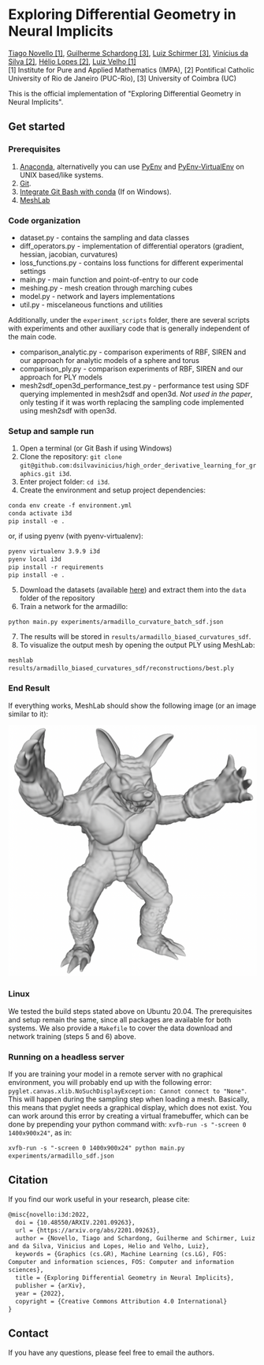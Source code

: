 # Exploring Differential Geometry in Neural Implicits
[Tiago Novello [1]](https://sites.google.com/site/tiagonovellodebrito),
[Guilherme Schardong [3]](https://schardong.github.io/),
[Luiz Schirmer [3]](https://www.lschirmer.com),
[Vinícius da Silva [2]](https://dsilvavinicius.github.io/),
[Hélio Lopes [2]](http://www-di.inf.puc-rio.br/~lopes/),
[Luiz Velho [1]](https://lvelho.impa.br/)
<br>
[1] Institute for Pure and Applied Mathematics (IMPA),
[2] Pontifical Catholic University of Rio de Janeiro (PUC-Rio),
[3] University of Coimbra (UC)

This is the official implementation of "Exploring Differential Geometry in Neural Implicits".

## Get started

### Prerequisites
1. [Anaconda](https://www.anaconda.com/products/individual#Downloads), alternativelly you can use [PyEnv](https://github.com/pyenv/pyenv) and [PyEnv-VirtualEnv](https://github.com/pyenv/pyenv-virtualenv) on UNIX based/like systems.
2. [Git](https://git-scm.com/download).
3. [Integrate Git Bash with conda](https://discuss.codecademy.com/t/setting-up-conda-in-git-bash/534473) (If on Windows).
4. [MeshLab](https://www.meshlab.net/)

### Code organization
* dataset.py - contains the sampling and data classes
* diff_operators.py - implementation of differential operators (gradient, hessian, jacobian, curvatures)
* loss_functions.py - contains loss functions for different experimental settings
* main.py - main function and point-of-entry to our code
* meshing.py - mesh creation through marching cubes
* model.py - network and layers implementations
* util.py - miscelaneous functions and utilities

Additionally, under the `experiment_scripts` folder, there are several scripts with experiments and other auxiliary code that is generally independent of the main code.

* comparison\_analytic.py - comparison experiments of RBF, SIREN and our approach for analytic models of a sphere and torus
* comparison\_ply.py - comparison experiments of RBF, SIREN and our approach for PLY models
* mesh2sdf\_open3d\_performance_test.py - performance test using SDF querying implemented in mesh2sdf and open3d. _Not used in the paper_, only testing if it was worth replacing the sampling code implemented using mesh2sdf with open3d.

### Setup and sample run

1. Open a terminal (or Git Bash if using Windows)
2. Clone the repository: `git clone git@github.com:dsilvavinicius/high_order_derivative_learning_for_graphics.git i3d`.
3. Enter project folder: `cd i3d`.
4. Create the environment and setup project dependencies:
```
conda env create -f environment.yml
conda activate i3d
pip install -e .
```
or, if using pyenv (with pyenv-virtualenv):
```
pyenv virtualenv 3.9.9 i3d
pyenv local i3d
pip install -r requirements
pip install -e .
```
5. Download the datasets (available [here](https://drive.google.com/file/d/1MxG9nwiuCS6z9vo59NF93brw5DFYflMl/view?usp=sharing)) and extract them into the `data` folder of the repository
6. Train a network for the armadillo:
```
python main.py experiments/armadillo_curvature_batch_sdf.json
```
7. The results will be stored in `results/armadillo_biased_curvatures_sdf`.
8. To visualize the output mesh by opening the output PLY using MeshLab:
```
meshlab results/armadillo_biased_curvatures_sdf/reconstructions/best.ply
```

### End Result

If everything works, MeshLab should show the following image (or an image similar to it):

![Armadillo](figs/armadillo.png "Armadillo")

### Linux

We tested the build steps stated above on Ubuntu 20.04. The prerequisites and setup remain the same, since all packages are available for both systems. We also provide a ```Makefile``` to cover the data download and network training (steps 5 and 6) above.

### Running on a headless server

If you are training your model in a remote server with no graphical environment, you will probably end up with the following error: `pyglet.canvas.xlib.NoSuchDisplayException: Cannot connect to "None"`. This will happen during the sampling step when loading a mesh. Basically, this means that pyglet needs a graphical display, which does not exist. You can work around this error by creating a virtual framebuffer, which can be done by prepending your python command with: `xvfb-run -s "-screen 0 1400x900x24"`, as in:

```{sh}
xvfb-run -s "-screen 0 1400x900x24" python main.py experiments/armadillo_sdf.json
```

## Citation
If you find our work useful in your research, please cite:
```
@misc{novello:i3d:2022,
  doi = {10.48550/ARXIV.2201.09263},
  url = {https://arxiv.org/abs/2201.09263},
  author = {Novello, Tiago and Schardong, Guilherme and Schirmer, Luiz and da Silva, Vinicius and Lopes, Helio and Velho, Luiz},
  keywords = {Graphics (cs.GR), Machine Learning (cs.LG), FOS: Computer and information sciences, FOS: Computer and information sciences},
  title = {Exploring Differential Geometry in Neural Implicits},
  publisher = {arXiv},
  year = {2022},
  copyright = {Creative Commons Attribution 4.0 International}
}
```

## Contact
If you have any questions, please feel free to email the authors.
